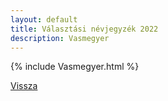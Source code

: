 ```yaml
---
layout: default
title: Választási névjegyzék 2022
description: Vasmegyer
---
```


{% include Vasmegyer.html %}

[Vissza](./)